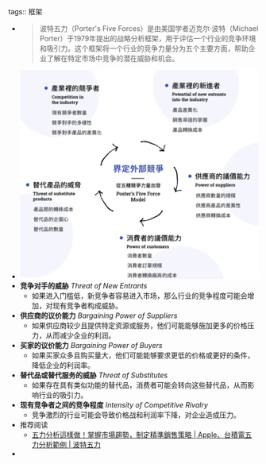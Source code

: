 tags:: 框架

- >波特五力（Porter's Five Forces）是由美国学者迈克尔·波特（Michael Porter）于1979年提出的战略分析框架，用于评估一个行业的竞争环境和吸引力。这个框架将一个行业的竞争力量分为五个主要方面，帮助企业了解在特定市场中竞争的潜在威胁和机会。
- ![image.png](../assets/image_1694539085933_0.png)
- **竞争对手的威胁**
  *Threat of New Entrants*
	- 如果进入门槛低，新竞争者容易进入市场，那么行业的竞争程度可能会增加，对现有竞争者构成威胁。
- **供应商的议价能力**
  *Bargaining Power of Suppliers*
	- 如果供应商较少且提供特定资源或服务，他们可能能够施加更多的价格压力，从而减少企业的利润。
- **买家的议价能力**
  *Bargaining Power of Buyers*
	- 如果买家众多且购买量大，他们可能能够要求更低的价格或更好的条件，降低企业的利润率。
- **替代品或替代服务的威胁**
  *Threat of Substitutes*
	- 如果存在具有类似功能的替代品，消费者可能会转向这些替代品，从而影响行业的吸引力。
- **现有竞争者之间的竞争程度**
  *Intensity of Competitive Rivalry*
	- 竞争激烈的行业可能会导致价格战和利润率下降，对企业造成压力。
- 推荐阅读
	- [五力分析這樣做！掌握市場趨勢，制定精準銷售策略 | Apple、台積電五力分析範例 | 波特五力](https://www.hububble.co/blog/porters-five-forces)
-